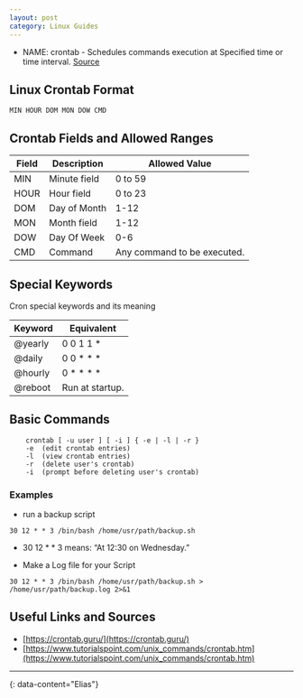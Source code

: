 ```yaml
---
layout: post
category: Linux Guides
---
```

- NAME:
  crontab - Schedules commands execution at Specified time or time interval. [Source](https://www.tutorialspoint.com/unix_commands/crontab.htm)

## Linux Crontab Format
```
MIN HOUR DOM MON DOW CMD
```

## Crontab Fields and Allowed Ranges

| Field | Description  | Allowed  Value              |
|-------|--------------|-----------------------------|
| MIN	  | Minute field | 0 to 59                     |
| HOUR  | Hour field	 | 0 to 23                     |
| DOM	  | Day of Month | 1-12                        |
| MON	  | Month field  | 1-12                        |
| DOW	  | Day Of Week  | 0-6                         |
| CMD	  | Command	     | Any command to be executed. |

## Special Keywords
Cron special keywords and its meaning

| Keyword | Equivalent      |
| ------- | --------------- |
| @yearly | 0 0 1 1 *       |
| @daily  |	0 0 * * *       |
| @hourly | 0 * * * *       |
| @reboot | Run at startup. |

## Basic Commands
```
   	crontab [ -u user ] [ -i ] { -e | -l | -r }
  	-e	(edit crontab entries)
   	-l	(view crontab entries)
   	-r	(delete user's crontab)
   	-i	(prompt before deleting user's crontab)
```
### Examples
- run a backup script
```
30 12 * * 3 /bin/bash /home/usr/path/backup.sh
```
- 30 12 * * 3 means:
  “At 12:30 on Wednesday.”

- Make a Log file for your Script
```
30 12 * * 3 /bin/bash /home/usr/path/backup.sh > /home/usr/path/backup.log 2>&1
```
## Useful Links and Sources
- [https://crontab.guru/](https://crontab.guru/)
- [https://www.tutorialspoint.com/unix_commands/crontab.htm](https://www.tutorialspoint.com/unix_commands/crontab.htm)

---
{: data-content="Elias"}
